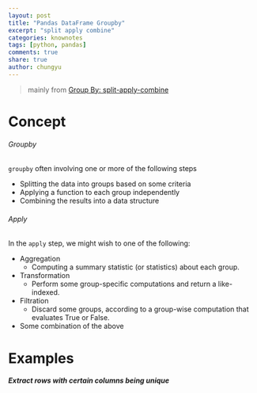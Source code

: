 ```yaml
---
layout: post
title: "Pandas DataFrame Groupby"
excerpt: "split apply combine"
categories: knownotes
tags: [python, pandas]
comments: true
share: true
author: chungyu
---
```


> mainly from [Group By: split-apply-combine](http://pandas.pydata.org/pandas-docs/stable/groupby.html)


# Concept

###### Groupby
`groupby` often involving one or more of the following steps
* Splitting the data into groups based on some criteria
* Applying a function to each group independently
* Combining the results into a data structure

###### Apply
In the `apply` step, we might wish to one of the following:
* Aggregation
  * Computing a summary statistic (or statistics) about each group.
* Transformation
  * Perform some group-specific computations and return a like-indexed.
* Filtration
  * Discard some groups, according to a group-wise computation that evaluates True or False.
* Some combination of the above  



# Examples

##### Extract rows with certain columns being unique

```python

```
